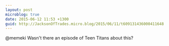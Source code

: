 ```yaml
---
layout: post
microblog: true
date: 2015-06-12 11:53 +1300
guid: http://JacksonOfTrades.micro.blog/2015/06/11/t609131436000411648.html
---
```

@memeki Wasn't there an episode of Teen Titans about this?
